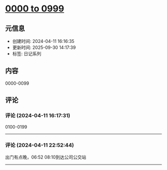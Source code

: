 # [0000 to 0999](https://github.com/bingdu748/Laboratory_of_Mad_Scientist/issues/2)

## 元信息

- 创建时间: 2024-04-11 16:16:35
- 更新时间: 2025-09-30 14:17:39
- 标签: 日记系列

## 内容

0000-0099

## 评论

### 评论 (2024-04-11 16:17:31)

0100-0199

---

### 评论 (2024-04-11 22:52:44)

出门有点晚，06:52
08:10到达公司公交站

---

